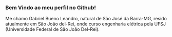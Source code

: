 ### Bem Vindo ao meu perfil no Github!

Me chamo Gabriel Bueno Leandro, natural de São José da Barra-MG, resido atualmente em São João del-Rei, onde curso engenharia elétrica pela UFSJ (Universidade Federal de São João Del-Rei).  
